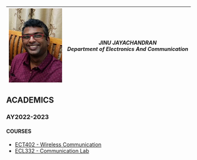 |![Jinu Jayachandran](./images/Photo.jpg)| *JINU JAYACHANDRAN*<br />*Department of Electronics And Communication*|
|----------------------------------------|--------------------|

## ACADEMICS
### AY2022-2023
#### COURSES
+ [ECT402 - Wireless Communication](ect402wc.md)
+ [ECL332 - Communication Lab](ecl332cl.md)
